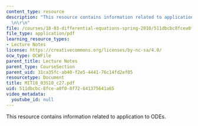```yaml
---
content_type: resource
description: "This resource contains information related to application to ODEs. \r\
  \n\r\n"
file: /courses/18-03-differential-equations-spring-2010/511dbcbc8fcea0f08f72641375641a65_MIT18_03S10_c27.pdf
file_type: application/pdf
learning_resource_types:
- Lecture Notes
license: https://creativecommons.org/licenses/by-nc-sa/4.0/
ocw_type: OCWFile
parent_title: Lecture Notes
parent_type: CourseSection
parent_uid: 31ca35fc-ab40-f2e5-4441-76c14fd2ef05
resourcetype: Document
title: MIT18_03S10_c27.pdf
uid: 511dbcbc-8fce-a0f0-8f72-641375641a65
video_metadata:
  youtube_id: null
---
```

This resource contains information related to application to ODEs. 


